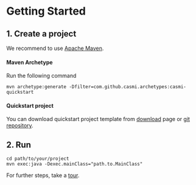 # Getting Started

## 1. Create a project

We recommend to use [Apache Maven](http://maven.apache.org/).

#### Maven Archetype

Run the following command

    mvn archetype:generate -Dfilter=com.github.casmi.archetypes:casmi-quickstart

#### Quickstart project

You can download quickstart project template from [download](download.html) page or [git repository](https://github.com/casmi/casmi-quickstart).

## 2. Run

    cd path/to/your/project
    mvn exec:java -Dexec.mainClass="path.to.MainClass"

For further steps, take a [tour](tour.html).
